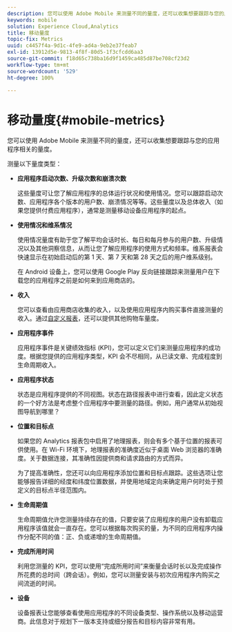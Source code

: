 ```yaml
---
description: 您可以使用 Adobe Mobile 来测量不同的量度，还可以收集想要跟踪与您的应用程序相关的量度。
keywords: mobile
solution: Experience Cloud,Analytics
title: 移动量度
topic-fix: Metrics
uuid: c4457f4a-9d1c-4fe9-ad4a-9eb2e37feab7
exl-id: 13912d5e-9813-4f8f-80d5-1f3cfcdd6aa3
source-git-commit: f18d65c738ba16d9f1459ca485d87be708cf23d2
workflow-type: tm+mt
source-wordcount: '529'
ht-degree: 100%

---
```


# 移动量度{#mobile-metrics}

您可以使用 Adobe Mobile 来测量不同的量度，还可以收集想要跟踪与您的应用程序相关的量度。

测量以下量度类型：

* **应用程序启动次数、升级次数和崩溃次数**

   这些量度可让您了解应用程序的总体运行状况和使用情况。您可以跟踪启动次数、应用程序各个版本的用户数、崩溃情况等等。这些量度以及总体收入（如果您提供付费应用程序），通常是测量移动设备应用程序的起点。

* **使用情况和维系情况**

   使用情况量度有助于您了解平均会话时长、每日和每月参与的用户数、升级情况以及其他洞察信息，从而让您了解应用程序的使用方式和频率。维系报表会快速显示在初始启动后的第 1 天、第 7 天和第 28 天之后的用户维系级别。

   在 Android 设备上，您可以使用 Google Play 反向链接跟踪来测量用户在下载您的应用程序之前是如何来到应用商店的。

* **收入**

   您可以查看由应用商店收集的收入，以及使用应用程序内购买事件直接测量的收入。通过[自定义报表](/help/using/usage/reports-customize/reports-customize.md)，还可以提供其他购物车量度。

* **应用程序事件**

   应用程序事件是关键绩效指标 (KPI)，您可以定义它们来测量应用程序的成功度。根据您提供的应用程序类型，KPI 会不尽相同，从已读文章、完成程度到生命周期收入。

* **应用程序状态**

   状态是应用程序提供的不同视图。状态在路径报表中进行查看，因此定义状态的一个好方法是考虑整个应用程序中要测量的路径。例如，用户通常从初始视图导航到哪里？

* **位置和目标点**

   如果您的 Analytics 报表包中启用了地理报表，则会有多个基于位置的报表可供使用。在 Wi-Fi 环境下，地理报表的准确度近似于桌面 Web 浏览器的准确度。关于数据连接，其准确性因提供商和请求路由的方式而异。

   为了提高准确性，您还可以向应用程序添加位置和目标点跟踪。这些选项让您能够报告详细的经度和纬度位置数据，并使用地域定向来确定用户何时处于预定义的目标点半径范围内。

* **生命周期值**

   生命周期值允许您测量持续存在的值，只要安装了应用程序的用户没有卸载应用程序该值就会一直存在。您可以根据每次购买的量，为不同的应用程序内操作分配不同的值：正、负或递增的生命周期值。

* **完成所用时间**

   利用您测量的 KPI，您可以使用“完成所用时间”来衡量会话时长以及完成操作所花费的总时间（跨会话）。例如，您可以测量安装与初次应用程序内购买之间流逝的时间。

* **设备**

   设备报表让您能够查看使用应用程序的不同设备类型、操作系统以及移动运营商。此信息对于规划下一版本支持或细分报告和目标内容非常有用。
